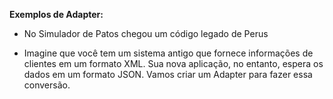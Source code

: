 
**Exemplos de Adapter:**

* No Simulador de Patos chegou um código legado de Perus

* Imagine que você tem um sistema antigo que fornece informações de clientes em um formato XML. Sua nova aplicação, no entanto, espera os dados em um formato JSON. Vamos criar um Adapter para fazer essa conversão.
